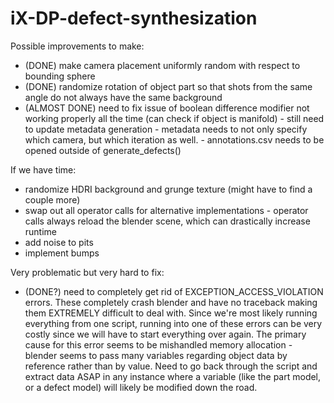 # iX-DP-defect-synthesization

Possible improvements to make:
- (DONE) make camera placement uniformly random with respect to bounding sphere
- (DONE) randomize rotation of object part so that shots from the same angle do not always have the same background
- (ALMOST DONE) need to fix issue of boolean difference modifier not working properly all the time (can check if object is manifold)
        - still need to update metadata generation - metadata needs to not only specify which camera, but which iteration as well.
        - annotations.csv needs to be opened outside of generate_defects()



If we have time:
- randomize HDRI background and grunge texture (might have to find a couple more)
- swap out all operator calls for alternative implementations - operator calls always reload the blender scene, which can drastically increase runtime
- add noise to pits
- implement bumps


Very problematic but very hard to fix:
- (DONE?) need to completely get rid of EXCEPTION_ACCESS_VIOLATION errors. These completely crash blender and have no traceback making them EXTREMELY difficult to deal with. Since we're most likely running everything from one script, running into one of these errors can be very costly since we will have to start everything over again. The primary cause for this error seems to be mishandled memory allocation - blender seems to pass many variables regarding object data by reference rather than by value. Need to go back through the script and extract data ASAP in any instance where a variable (like the part model, or a defect model) will likely be modified down the road.